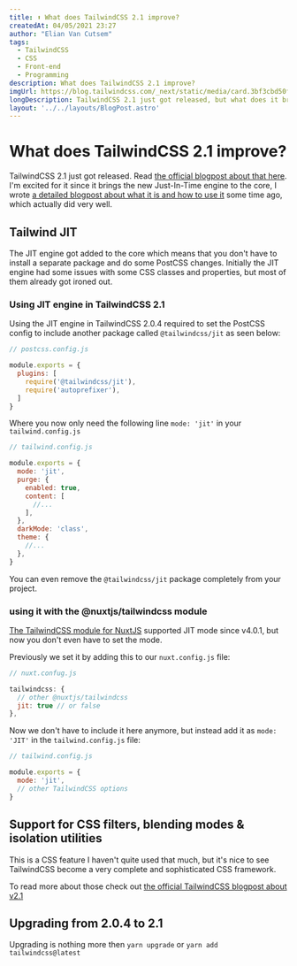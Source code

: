 ```yaml
---
title: ⬆️ What does TailwindCSS 2.1 improve?
createdAt: 04/05/2021 23:27
author: "Elian Van Cutsem"
tags:
  - TailwindCSS
  - CSS
  - Front-end
  - Programming
description: What does TailwindCSS 2.1 improve?
imgUrl: https://blog.tailwindcss.com/_next/static/media/card.3bf3cbd50f2798709f66eeefbfdb1eaf.jpg
longDescription: TailwindCSS 2.1 just got released, but what does it bring and improve?
layout: '../../layouts/BlogPost.astro'
---
```


# What does TailwindCSS 2.1 improve?

TailwindCSS 2.1 just got released. Read [the official blogpost about that here](<https://blog.tailwindcss.com/tailwindcss-2-1>). I'm excited for it since it brings the new Just-In-Time engine to the core, I wrote [a detailed blogpost about what it is and how to use it](<https://www.elian.codes/blog/what-is-tailwindcss-jit-and-how-to-use-it>) some time ago, which actually did very well.

## Tailwind JIT

The JIT engine got added to the core which means that you don't have to install a separate package and do some PostCSS changes. Initially the JIT engine had some issues with some CSS classes and properties, but most of them already got ironed out.

### Using JIT engine in TailwindCSS 2.1

Using the JIT engine in TailwindCSS 2.0.4 required to set the PostCSS config to include another package called `@tailwindcss/jit` as seen below:

```js
// postcss.config.js

module.exports = {
  plugins: [
    require('@tailwindcss/jit'),
    require('autoprefixer'),
  ]
}
```

Where you now only need the following line `mode: 'jit'` in your `tailwind.config.js`

```js
// tailwind.config.js

module.exports = {
  mode: 'jit',
  purge: {
    enabled: true,
    content: [
      //...
    ],
  },
  darkMode: 'class',
  theme: {
    //...
  },
}
```

You can even remove the `@tailwindcss/jit` package completely from your project.

### using it with the @nuxtjs/tailwindcss module

[The TailwindCSS module for NuxtJS](<https://tailwindcss.nuxtjs.org/>) supported JIT mode since v4.0.1, but now you don't even have to set the mode.

Previously we set it by adding this to our `nuxt.config.js` file:

```js
// nuxt.confug.js

tailwindcss: {
  // other @nuxtjs/tailwindcss
  jit: true // or false
},
```

Now we don't have to include it here anymore, but instead add it as `mode: 'JIT'` in the `tailwind.config.js` file:

```js
// tailwind.config.js

module.exports = {
  mode: 'jit',
  // other TailwindCSS options
}
```

## Support for CSS filters, blending modes & isolation utilities

This is a CSS feature I haven't quite used that much, but it's nice to see TailwindCSS become a very complete and sophisticated CSS framework.

To read more about those check out [the official TailwindCSS blogpost about v2.1](<https://blog.tailwindcss.com/tailwindcss-2-1#new-filter-and-backdrop-filter-utilities>)

## Upgrading from 2.0.4 to 2.1

Upgrading is nothing more then `yarn upgrade` or `yarn add tailwindcss@latest`
